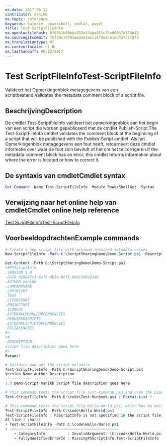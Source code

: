 ```yaml
---
ms.date: 2017-06-12
contributor: manikb
ms.topic: reference
keywords: Galerie, powershell, cmdlet, psget
title: Test ScriptFileInfo
ms.openlocfilehash: 0f6951b86bba352e33abe91fc76e000b7df75b49
ms.sourcegitcommit: 75f70c7df01eea5e7a2c16f9a3ab1dd437a1f8fd
ms.translationtype: MT
ms.contentlocale: nl-NL
ms.lasthandoff: 06/12/2017
---
```

# <a name="test-scriptfileinfo"></a><span data-ttu-id="8a1e9-103">Test ScriptFileInfo</span><span class="sxs-lookup"><span data-stu-id="8a1e9-103">Test-ScriptFileInfo</span></span>

<span data-ttu-id="8a1e9-104">Valideert het Opmerkingenblok metagegevens van een scriptbestand.</span><span class="sxs-lookup"><span data-stu-id="8a1e9-104">Validates the metadata comment block of a script file.</span></span>

## <a name="description"></a><span data-ttu-id="8a1e9-105">Beschrijving</span><span class="sxs-lookup"><span data-stu-id="8a1e9-105">Description</span></span>

<span data-ttu-id="8a1e9-106">De cmdlet Test-ScriptFileInfo valideert het opmerkingenblok aan het begin van een script die worden gepubliceerd met de cmdlet Publish-Script.</span><span class="sxs-lookup"><span data-stu-id="8a1e9-106">The Test-ScriptFileInfo cmdlet validates the comment block at the beginning of a script that will be published with the Publish-Script cmdlet.</span></span>
<span data-ttu-id="8a1e9-107">Als het Opmerkingenblok metagegevens een fout heeft, retourneert deze cmdlet informatie over waar de fout zich bevindt of het om het te corrigeren.</span><span class="sxs-lookup"><span data-stu-id="8a1e9-107">If the metadata comment block has an error, this cmdlet returns information about where the error is located or how to correct it.</span></span>

## <a name="cmdlet-syntax"></a><span data-ttu-id="8a1e9-108">De syntaxis van cmdlet</span><span class="sxs-lookup"><span data-stu-id="8a1e9-108">Cmdlet syntax</span></span>

```powershell
Get-Command -Name Test-ScriptFileInfo -Module PowerShellGet -Syntax
```
## <a name="cmdlet-online-help-reference"></a><span data-ttu-id="8a1e9-109">Verwijzing naar het online help van cmdlet</span><span class="sxs-lookup"><span data-stu-id="8a1e9-109">Cmdlet online help reference</span></span>

[<span data-ttu-id="8a1e9-110">Test ScriptFileInfo</span><span class="sxs-lookup"><span data-stu-id="8a1e9-110">Test-ScriptFileInfo</span></span>](http://go.microsoft.com/fwlink/?LinkId=619791)

## <a name="example-commands"></a><span data-ttu-id="8a1e9-111">Voorbeeldopdrachten</span><span class="sxs-lookup"><span data-stu-id="8a1e9-111">Example commands</span></span>
```powershell
# Create a new script file with minimum required metadata values
New-ScriptFileInfo -Path C:\ScriptSharingDemo\Demo-Script.ps1 -Description "Script file description goes here"

Get-Content -Path C:\ScriptSharingDemo\Demo-Script.ps1
<#PSScriptInfo
.VERSION 1.0
.GUID 926b47c3-6af2-4b18-b6f5-8b813a9e93ab
.AUTHOR manikb
.COMPANYNAME
.COPYRIGHT
.TAGS
.LICENSEURI
.PROJECTURI
.ICONURI
.EXTERNALMODULEDEPENDENCIES
.REQUIREDSCRIPTS
.EXTERNALSCRIPTDEPENDENCIES
.RELEASENOTES
#>
<#
.DESCRIPTION
Script file description goes here
#>
Param()

# Validate and get the script metadata
Test-ScriptFileInfo -Path C:\ScriptSharingDemo\Demo-Script.ps1
Version Name Author Description
------- ---- ------ -----------
1.0 Demo-Script manikb Script file description goes here

# This command tests the script file Test-Runbook.ps1 and uses the pipeline operator to pass the results to the Format-List cmdlet to format the results.
Test-ScriptFileInfo -Path D:\code\Test-Runbook.ps1 | Format-List *

# This command tests the script file Hello-World.ps1, which has no metadata associated with it.
Test-ScriptFileInfo -Path C:\code\Hello-World.ps1
Test-ScriptFileInfo : PSScriptInfo is not specified in the script file 'C:\code\Hello-World.ps1'. You can use the Update-ScriptFileInfo with -Force or New-ScriptFileInfo cmdlet to add the PSScriptInfo to the script file.
At line:1 char:1
+ Test-ScriptFileInfo -Path C:\code\Hello-World.ps1
+ ~~~~~~~~~~~~~~~~~~~~~~~~~~~~~~~~~~~~~~~~~~~~~~~~~
    + CategoryInfo          : InvalidArgument: (C:\code\Hello-World.ps1:String) [Test-ScriptFileInfo], ArgumentException
    + FullyQualifiedErrorId : MissingPSScriptInfo,Test-ScriptFileInfo

```

